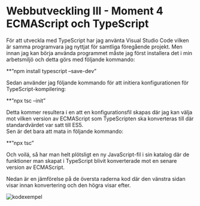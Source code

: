 # Webbutveckling III - Moment 4 ECMAScript och TypeScript

För att utveckla med TypeScript har jag använta Visual Studio Code vilken är samma programvara jag nyttjat för samtliga föregående projekt. Men innan jag kan börja använda programmet måste jag först installera det i min arbetsmiljö och detta görs med följande kommando:

**”npm install typescript –save-dev”

Sedan använder jag följande kommando för att initiera konfigurationen för TypeScript-kompilering:

**”npx tsc –init”

Detta kommer resultera i en att en konfigurationsfil skapas där jag kan välja mot vilken version av ECMAScript som TypeScripten ska konverteras till där standardvärdet var satt till ES5.  
Sen är det bara att mata in följande kommando:

**”npx tsc”

Och voilá, så har man helt plötsligt en ny JavaScript-fil i sin katalog där de funktioner man skapat i TypeScript blivit konverterade mot en senare version av ECMAScript.

Nedan är en jämförelse på de översta raderna kod där den vänstra sidan visar innan konvertering och den högra visar efter.

![kodexempel](http://studenter.miun.se/~joem1800/webbutveckling%203/exempel.jpg)
